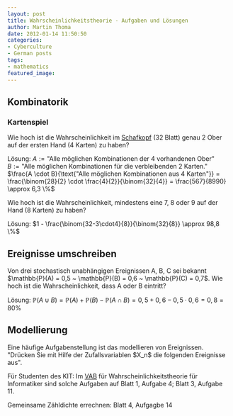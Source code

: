 ```yaml
---
layout: post
title: Wahrscheinlichkeitstheorie - Aufgaben und Lösungen
author: Martin Thoma
date: 2012-01-14 11:50:50
categories: 
- Cyberculture
- German posts
tags: 
- mathematics
featured_image: 
---
```

<h2>Kombinatorik</h2>
<h3>Kartenspiel</h3>
Wie hoch ist die Wahrscheinlichkeit im <a href="http://de.wikipedia.org/wiki/Schafkopf">Schafkopf</a> (32&nbsp;Blatt) genau 2 Ober auf der ersten Hand (4&nbsp;Karten) zu haben?

Lösung: 
$A := \text{"Alle möglichen Kombinationen der 4 vorhandenen Ober"}$
$B := \text{"Alle möglichen Kombinationen für die verbleibenden 2 Karten."}$
$\frac{A \cdot B}{\text{"Alle möglichen Kombinationen aus 4 Karten"}} = \frac{\binom{28}{2} \cdot \frac{4}{2}}{\binom{32}{4}} = \frac{567}{8990} \approx 6,3 \%$

Wie hoch ist die Wahrscheinlichkeit, mindestens eine 7, 8 oder 9 auf der Hand (8 Karten) zu haben?

Lösung:
$1 - \frac{\binom{32-3\cdot4}{8}}{\binom{32}{8}} \approx 98,8 \%$

<h2>Ereignisse umschreiben</h2>
Von drei stochastisch unabhängigen Ereignissen A, B, C sei bekannt $\mathbb{P}(A) = 0,5 ~ \mathbb{P}(B) = 0,6 ~ \mathbb{P}(C) = 0,7$. Wie hoch ist die Wahrscheinlichkeit, dass A oder B eintritt?

Lösung:
$\mathbb{P}(A \cup B) = \mathbb{P}(A) + \mathbb{P}(B) - \mathbb{P}(A \cap B) = 0,5 + 0,6 - 0,5 \cdot 0,6 = 0,8 = 80 \%$

<h2>Modellierung</h2>
Eine häufige Aufgabenstellung ist das modellieren von Ereignissen. "Drücken Sie mit Hilfe der Zufallsvariablen $X_n$ die folgenden Ereignisse aus". 

Für Studenten des KIT: Im <a href="https://studium.kit.edu/sites/vab/0x8763DF03F4275B4F908D321A58479E61/vorlesungsunterlagen_pwg/Forms/AllItems.aspx?RootFolder=%2fsites%2fvab%2f0x8763DF03F4275B4F908D321A58479E61%2fvorlesungsunterlagen_pwg%2f%C3%9Cbung%2f%C3%9Cbungsschein&FolderCTID=&View=%7b2672A6DD-CB1A-408E-888B-441716F3F757%7d">VAB</a> für Wahrscheinlichkeitstheorie für Informatiker sind solche Aufgaben auf Blatt 1, Aufgabe 4; Blatt 3, Aufgabe 11.

Gemeinsame Zähldichte errechnen: Blatt 4, Aufgagbe 14
